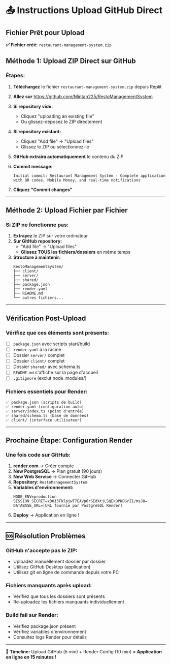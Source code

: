 # 📤 Instructions Upload GitHub Direct

## Fichier Prêt pour Upload
**✅ Fichier créé:** `restaurant-management-system.zip`

## Méthode 1: Upload ZIP Direct sur GitHub

### Étapes:
1. **Téléchargez** le fichier `restaurant-management-system.zip` depuis Replit
2. **Allez sur** https://github.com/Mintan225/RestoManagementSystem
3. **Si repository vide:**
   - Cliquez "uploading an existing file"
   - Ou glissez-déposez le ZIP directement

4. **Si repository existant:**
   - Cliquez "Add file" → "Upload files"
   - Glissez le ZIP ou sélectionnez-le

5. **GitHub extraira automatiquement** le contenu du ZIP

6. **Commit message:**
   ```
   Initial commit: Restaurant Management System - Complete application with QR codes, Mobile Money, and real-time notifications
   ```

7. **Cliquez "Commit changes"**

---

## Méthode 2: Upload Fichier par Fichier

### Si ZIP ne fonctionne pas:
1. **Extrayez** le ZIP sur votre ordinateur
2. **Sur GitHub repository:**
   - "Add file" → "Upload files"
   - **Glissez TOUS les fichiers/dossiers** en même temps
3. **Structure à maintenir:**
   ```
   RestoManagementSystem/
   ├── client/
   ├── server/
   ├── shared/
   ├── package.json
   ├── render.yaml
   ├── README.md
   └── autres fichiers...
   ```

---

## Vérification Post-Upload

### Vérifiez que ces éléments sont présents:
- [ ] `package.json` avec scripts start/build
- [ ] `render.yaml` à la racine
- [ ] Dossier `server/` complet
- [ ] Dossier `client/` complet  
- [ ] Dossier `shared/` avec schema.ts
- [ ] `README.md` s'affiche sur la page d'accueil
- [ ] `.gitignore` (exclut node_modules/)

### Fichiers essentiels pour Render:
```
✅ package.json (scripts de build)
✅ render.yaml (configuration auto)
✅ server/index.ts (point d'entrée)
✅ shared/schema.ts (base de données)
✅ client/ (interface utilisateur)
```

---

## Prochaine Étape: Configuration Render

### Une fois code sur GitHub:
1. **render.com** → Créer compte
2. **New PostgreSQL** → Plan gratuit (90 jours)
3. **New Web Service** → Connecter GitHub
4. **Repository:** `RestoManagementSystem`
5. **Variables d'environnement:**
   ```
   NODE_ENV=production
   SESSION_SECRET=xD0i3FklpjwT7EAVp6rSEdXtjLSQEkOPKDGrII/msJ8=
   DATABASE_URL=[URL fournie par PostgreSQL Render]
   ```
6. **Deploy** → Application en ligne !

---

## 🆘 Résolution Problèmes

### GitHub n'accepte pas le ZIP:
- Uploadez manuellement dossier par dossier
- Utilisez GitHub Desktop (application)
- Utilisez git en ligne de commande depuis votre PC

### Fichiers manquants après upload:
- Vérifiez que tous les dossiers sont présents
- Re-uploadez les fichiers manquants individuellement

### Build fail sur Render:
- Vérifiez package.json présent
- Vérifiez variables d'environnement
- Consultez logs Render pour détails

---

**🎯 Timeline:** Upload GitHub (5 min) + Render Config (10 min) = **Application en ligne en 15 minutes !**